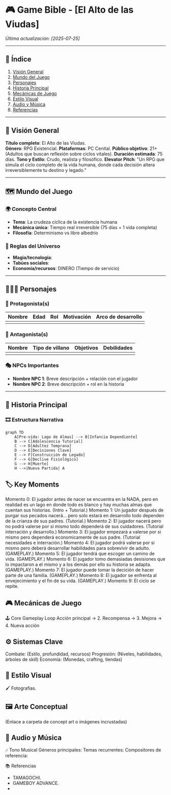 # 🎮 Game Bible - [El Alto de las Viudas]

*Última actualización: [2025-07-25]*

---

## 📖 Índice
1. [Visión General](#-visión-general)
2. [Mundo del Juego](#-mundo-del-juego)
3. [Personajes](#-personajes)
4. [Historia Principal](#-historia-principal)
5. [Mecánicas de Juego](#-mecánicas-de-juego)
6. [Estilo Visual](#-estilo-visual)
7. [Audio y Música](#-audio-y-música)
8. [Referencias](#-referencias)

---

## 🌟 Visión General
**Título completo**: El Alto de las Viudas.  
**Género**:  RPG Existencial.
**Plataformas**: PC Cenital. 
**Público objetivo**: 21+ (Adultos que buscan reflexión sobre ciclos vitales).
**Duración estimada**:  75 días.
**Tono y Estilo**: Crudo, realista y filosófico.
**Elevator Pitch**: "Un RPG que simula el ciclo completo de la vida humana, donde cada decisión altera irreversiblemente tu destino y legado."

---

## 🗺️ Mundo del Juego
### 🌍 Concepto Central
- **Tema**: La crudeza cíclica de la existencia humana  
- **Mecánica única**: Tiempo real irreversible (75 días = 1 vida completa)  
- **Filosofía**: Determinismo vs libre albedrío  


### 📜 Reglas del Universo
- **Magia/tecnología**: 
- **Tabúes sociales**:  
- **Economía/recursos**:  DINERO (Tiempo de servicio)

---

## 🧑‍🤝‍🧑 Personajes
### 👤 Protagonista(s)
| Nombre | Edad | Rol | Motivación | Arco de desarrollo |
|--------|------|-----|------------|--------------------|
|        |      |     |            |                    |

### 🦹 Antagonista(s)
| Nombre | Tipo de villano | Objetivos | Debilidades |
|--------|-----------------|-----------|-------------|
|        |                 |           |             |

### 🎭 NPCs Importantes
- **Nombre NPC 1**: Breve descripción + relación con el jugador  
- **Nombre NPC 2**: Breve descripción + rol en la historia  

---

## 📜 Historia Principal
### 🎞️ Estructura Narrativa
```mermaid
graph TD
    A[Pre-vida: Lago de Almas] --> B[Infancia Dependiente]
    B --> C[Adolescencia Tutorial]
    C --> D[Adultez Temprana]
    D --> E[Decisiones Clave]
    E --> F[Construcción de Legado]
    F --> G[Declive Fisiológico]
    G --> H[Muerte]
    H -->|Nueva Partida| A
```

## 🏷️ Key Moments

Momento 0: El jugador antes de nacer se encuentra en la NADA, pero en realidad es un lago en donde todo es blanco y hay muchas almas que cuentan sus historias. (Intro + Tutorial.)
Momento 1: Un jugador después de purgar sus pecados nacerá... pero solo estará en desarrollo todo dependen de la crianza de sus padres. (Tutorial.)
Momento 2: El jugador nacerá pero no podrá valerse por si mismo todo dependerá de sus cuidadores. (Tutorial interración y desarrollo.)
Momento 3: El jugador empezará a valerse por si mismo pero dependerá economicamente de sus padre. (Tutorial necesidades e interración.)
Momento 4: El jugador podrá valerse por si mismo pero deberá desarrollar habilidades para sobrevivir de adulto. (GAMEPLAY.)
Momento 5: El jugador tendrá que escoger un camino de vida. (GAMEPLAY.)
Momento 6: El jugador tomo demasiadas desisiones que lo impactaron a el mismo y a los demás por ello su historia se adapta. (GAMEPLAY.)
Momento 7: El jugador puede tomar la decición de hacer parte de una familia. (GAMEPLAY.)
Momento 8: El jugador se enfrenta al envejecimiento y el fin de su vida. (GAMEPLAY.)
Momento 9: El ciclo se repite.


## 🎮 Mecánicas de Juego

🕹️ Core Gameplay Loop
Acción principal → 2. Recompensa → 3. Mejora → 4. Nueva acción

## ⚙️ Sistemas Clave

Combate: (Estilo, profundidad, recursos)
Progresión: (Niveles, habilidades, árboles de skill)
Economía: (Monedas, crafting, tiendas)

## 🎨 Estilo Visual

🖌️ Fotografias.

## 🖼️ Arte Conceptual

(Enlace a carpeta de concept art o imágenes incrustadas)

## 🎵 Audio y Música

🎶 Tono Musical
Géneros principales:
Temas recurrentes:
Compositores de referencia:

📚 Referencias

- TAMAGOCHI.
- GAMEBOY ADVANCE.
- 